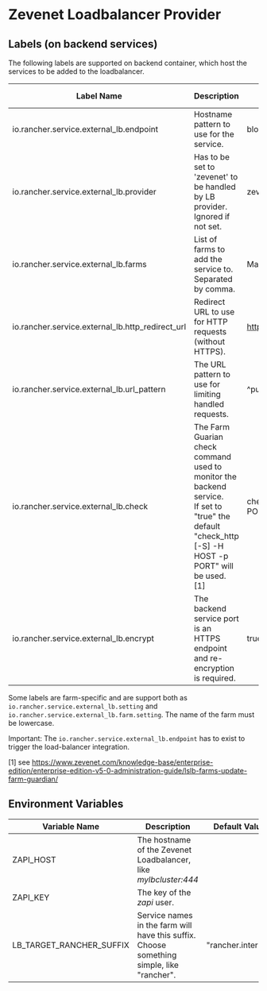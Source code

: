 # Zevenet Loadbalancer Provider

## Labels (on backend services)

The following labels are supported on backend container, which host the services to be added to the loadbalancer.

| Label Name | Description | Example | Optional | Farm-specific |
|-----------|------|-------|-------|---|
| io.rancher.service.external_lb.endpoint | Hostname pattern to use for the service. | blog(\\.example\\.com)? | No | Yes
| io.rancher.service.external_lb.provider | Has to be set to 'zevenet' to be handled by LB provider. Ignored if not set. | zevenet | Yes | No
| io.rancher.service.external_lb.farms | List of farms to add the service to. Separated by comma. | MainHTTP,MainHTTPS | No | No
| io.rancher.service.external_lb.http_redirect_url | Redirect URL to use for HTTP requests (without HTTPS). | https://blog.example.com | Yes | Yes
| io.rancher.service.external_lb.url_pattern | The URL pattern to use for limiting handled requests. | ^public/ | Yes | Yes
| io.rancher.service.external_lb.check | The Farm Guarian check command used to monitor the backend service.<br>If set to "true" the default "check_http [-S] -H HOST -p PORT" will be used. [1] | check_http -H HOST -p PORT | Yes | No
| io.rancher.service.external_lb.encrypt | The backend service port is an HTTPS endpoint and re-encryption is required. | true | No | No

Some labels are farm-specific and are support both as `io.rancher.service.external_lb.setting` and `io.rancher.service.external_lb.farm.setting`. The name of the farm must be lowercase.

Important: The `io.rancher.service.external_lb.endpoint` has to exist to trigger the load-balancer integration.

 [1] see https://www.zevenet.com/knowledge-base/enterprise-edition/enterprise-edition-v5-0-administration-guide/lslb-farms-update-farm-guardian/

## Environment Variables

| Variable Name | Description | Default Value   | Optional   |
|-----------|------|-------|------|
| ZAPI_HOST | The hostname of the Zevenet Loadbalancer, like *mylbcluster:444*  |   | No  |
| ZAPI_KEY | The key of the *zapi* user.  |   | No    |
| LB_TARGET_RANCHER_SUFFIX | Service names in the farm will have this suffix. Choose something simple, like "rancher". | "rancher.internal" | Yes |
